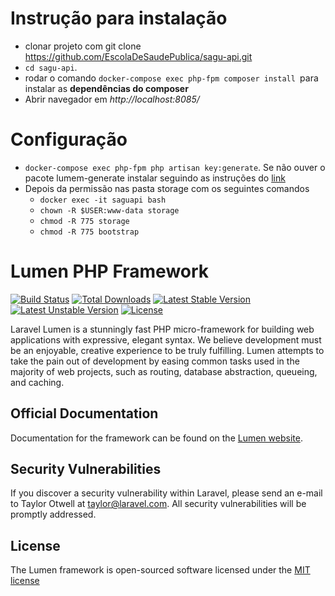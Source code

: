 # Instrução para instalação
- clonar projeto com git clone https://github.com/EscolaDeSaudePublica/sagu-api.git
- `cd sagu-api`.
- rodar o comando `docker-compose exec php-fpm composer install `para instalar as **dependências do composer**
- Abrir navegador em _http://localhost:8085/_

# Configuração
-  `docker-compose exec php-fpm php artisan key:generate`. Se não ouver o pacote lumem-generate instalar seguindo as instruções do [link](https://github.com/flipboxstudio/lumen-generator/tree/6.0)
-  Depois da permissão nas pasta storage com os seguintes comandos
    - `docker exec -it saguapi bash`
    - `chown -R $USER:www-data storage`
    - `chmod -R 775 storage`
    - `chmod -R 775 bootstrap`




# Lumen PHP Framework

[![Build Status](https://travis-ci.org/laravel/lumen-framework.svg)](https://travis-ci.org/laravel/lumen-framework)
[![Total Downloads](https://poser.pugx.org/laravel/lumen-framework/d/total.svg)](https://packagist.org/packages/laravel/lumen-framework)
[![Latest Stable Version](https://poser.pugx.org/laravel/lumen-framework/v/stable.svg)](https://packagist.org/packages/laravel/lumen-framework)
[![Latest Unstable Version](https://poser.pugx.org/laravel/lumen-framework/v/unstable.svg)](https://packagist.org/packages/laravel/lumen-framework)
[![License](https://poser.pugx.org/laravel/lumen-framework/license.svg)](https://packagist.org/packages/laravel/lumen-framework)

Laravel Lumen is a stunningly fast PHP micro-framework for building web applications with expressive, elegant syntax. We believe development must be an enjoyable, creative experience to be truly fulfilling. Lumen attempts to take the pain out of development by easing common tasks used in the majority of web projects, such as routing, database abstraction, queueing, and caching.

## Official Documentation

Documentation for the framework can be found on the [Lumen website](http://lumen.laravel.com/docs).

## Security Vulnerabilities

If you discover a security vulnerability within Laravel, please send an e-mail to Taylor Otwell at taylor@laravel.com. All security vulnerabilities will be promptly addressed.

## License

The Lumen framework is open-sourced software licensed under the [MIT license](http://opensource.org/licenses/MIT)
